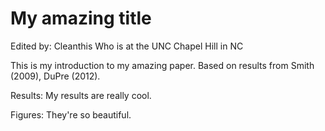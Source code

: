 # My amazing title

Edited by: Cleanthis
Who is at the UNC Chapel Hill in NC

This is my introduction to my amazing paper. 
Based on results from Smith (2009), DuPre (2012).

Results: My results are really cool.

Figures: They're so beautiful.

